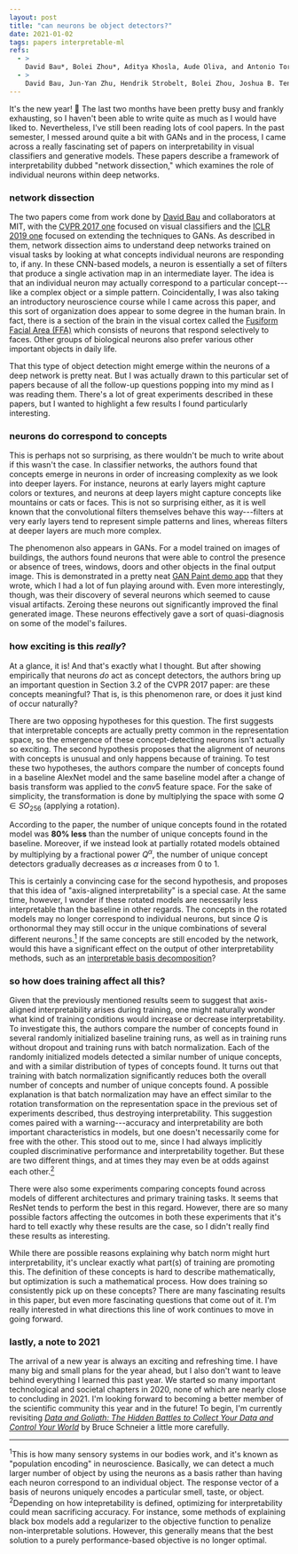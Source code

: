 ```yaml
---
layout: post
title: "can neurons be object detectors?"
date: 2021-01-02
tags: papers interpretable-ml
refs:
  - >
    David Bau*, Bolei Zhou*, Aditya Khosla, Aude Oliva, and Antonio Torralba. "Network Dissection: Quantifying Interpretability of Deep Visual Representations." In <i>CVPR</i> 2017.
  - >
    David Bau, Jun-Yan Zhu, Hendrik Strobelt, Bolei Zhou, Joshua B. Tenenbaum, William T. Freeman, and Antonio Torralba. "GAN Dissection: Visualizing and Understanding Generative Adversarial Networks." In <i>ICLR</i> 2019.
---
```


It's the new year! 🎊 The last two months have been pretty busy and frankly exhausting, so I haven't been able to write quite as much as I would have liked to. Nevertheless, I've still been reading lots of cool papers. In the past semester, I messed around quite a bit with GANs and in the process, I came across a really fascinating set of papers on interpretability in visual classifiers and generative models. These papers describe a framework of interpretability dubbed "network dissection," which examines the role of individual neurons within deep networks.

<!--excerpt-->

<h3>network dissection</h3>

The two papers come from work done by <a href="https://people.csail.mit.edu/davidbau/home/">David Bau</a> and collaborators at MIT, with the <a href="https://netdissect.csail.mit.edu/final-network-dissection.pdf">CVPR 2017 one</a> focused on visual classifiers and the <a href="https://openreview.net/pdf?id=Hyg_X2C5FX">ICLR 2019 one</a> focused on extending the techniques to GANs. As described in them, network dissection aims to understand deep networks trained on visual tasks by looking at what concepts individual neurons are responding to, if any. In these CNN-based models, a neuron is essentially a set of filters that produce a single activation map in an intermediate layer. The idea is that an individual neuron may actually correspond to a particular concept---like a complex object or a simple pattern. Coincidentally, I was also taking an introductory neuroscience course while I came across this paper, and this sort of organization does appear to some degree in the human brain. In fact, there is a section of the brain in the visual cortex called the <a href="https://www.ncbi.nlm.nih.gov/pmc/articles/PMC1857737/">Fusiform Facial Area (FFA)</a> which consists of neurons that respond selectively to faces. Other groups of biological neurons also prefer various other important objects in daily life.

That this type of object detection might emerge within the neurons of a deep network is pretty neat. But I was actually drawn to this particular set of papers because of all the follow-up questions popping into my mind as I was reading them. There's a lot of great experiments described in these papers, but I wanted to highlight a few results I found particularly interesting.

<h3>neurons do correspond to concepts</h3>

This is perhaps not so surprising, as there wouldn't be much to write about if this wasn't the case. In classifier networks, the authors found that concepts emerge in neurons in order of increasing complexity as we look into deeper layers. For instance, neurons at early layers might capture colors or textures, and neurons at deep layers might capture concepts like mountains or cats or faces. This is not so surprising either, as it is well known that the convolutional filters themselves behave this way---filters at very early layers tend to represent simple patterns and lines, whereas filters at deeper layers are much more complex. 

The phenomenon also appears in GANs. For a model trained on images of buildings, the authors found neurons that were able to control the presence or absence of trees, windows, doors and other objects in the final output image. This is demonstrated in a pretty neat <a href="http://gandissect.res.ibm.com/ganpaint.html?project=churchoutdoor&layer=layer4">GAN Paint demo app</a> that they wrote, which I had a lot of fun playing around with. Even more interestingly, though, was their discovery of several neurons which seemed to cause visual artifacts. Zeroing these neurons out significantly improved the final generated image. These neurons effectively gave a sort of quasi-diagnosis on some of the model's failures.

<h3>how exciting is this <i>really</i>?</h3>

At a glance, it is! And that's exactly what I thought. But after showing empirically that neurons <i>do</i> act as concept detectors, the authors bring up an important question in Section 3.2 of the CVPR 2017 paper: are these concepts meaningful? That is, is this phenomenon rare, or does it just kind of occur naturally?

There are two opposing hypotheses for this question. The first suggests that interpretable concepts are actually pretty common in the representation space, so the emergence of these concept-detecting neurons isn't actually so exciting. The second hypothesis proposes that the alignment of neurons with concepts is unusual and only happens because of training. To test these two hypotheses, the authors compare the number of concepts found in a baseline AlexNet model and the same baseline model after a change of basis transform was applied to the $conv5$ feature space. For the sake of simplicity, the transformation is done by multiplying the space with some $Q \in SO_{256}$ (applying a rotation).

According to the paper, the number of unique concepts found in the rotated model was <b>80% less</b> than the number of unique concepts found in the baseline. Moreover, if we instead look at partially rotated models obtained by multiplying by a fractional power $Q^\alpha$, the number of unique concept detectors gradually decreases as $\alpha$ increases from 0 to 1.

This is certainly a convincing case for the second hypothesis, and proposes that this idea of "axis-aligned interpretability" is a special case. At the same time, however, I wonder if these rotated models are necessarily less interpretable than the baseline in other regards. The concepts in the rotated models may no longer correspond to individual neurons, but since $Q$ is orthonormal they may still occur in the unique combinations of several different neurons.<a href="#footnote2"><sup>1</sup></a> If the same concepts are still encoded by the network, would this have a significant effect on the output of other interpretability methods, such as an <a href="https://people.csail.mit.edu/bzhou/publication/eccv18-IBD">interpretable basis decomposition</a>?

<h3>so how does training affect all this?</h3>

Given that the previously mentioned results seem to suggest that axis-aligned interpretability arises during training, one might naturally wonder what kind of training conditions would increase or decrease interpretability. To investigate this, the authors compare the number of concepts found in several randomly initialized baseline training runs, as well as in training runs without dropout and training runs with batch normalization. Each of the randomly initialized models detected a similar number of unique concepts, and with a similar distribution of types of concepts found. It turns out that training with batch normalization significantly reduces both the overall number of concepts and number of unique concepts found. A possible explanation is that batch normalization may have an effect similar to the rotation transformation on the representation space in the previous set of experiments described, thus destroying interpretability. This suggestion comes paired with a warning---accuracy and interpretability are both important characteristics in models, but one doesn't necessarily come for free with the other. This stood out to me, since I had always implicitly coupled discriminative performance and interpretability together. But these are two different things, and at times they may even be at odds against each other.<a href="#footnote1"><sup>2</sup></a>

There were also some experiments comparing concepts found across models of different architectures and primary training tasks. It seems that ResNet tends to perform the best in this regard. However, there are so many possible factors affecting the outcomes in both these experiments that it's hard to tell exactly why these results are the case, so I didn't really find these results as interesting.

While there are possible reasons explaining why batch norm might hurt interpretability, it's unclear exactly what part(s) of training are promoting this. The definition of these concepts is hard to describe mathematically, but optimization is such a mathematical process. How does training so consistently pick up on these concepts? There are many fascinating results in this paper, but even more fascinating questions that come out of it. I'm really interested in what directions this line of work continues to move in going forward.

<h3>lastly, a note to 2021</h3>

The arrival of a new year is always an exciting and refreshing time. I have many big and small plans for the year ahead, but I also don't want to leave behind everything I learned this past year. We started so many important technological and societal chapters in 2020, none of which are nearly close to concluding in 2021. I'm looking forward to becoming a better member of the scientific community this year and in the future! To begin, I'm currently revisiting <a href="https://www.schneier.com/books/data-and-goliath/"><i>Data and Goliath: The Hidden Battles to Collect Your Data and Control Your World</i></a> by Bruce Schneier a little more carefully.

<div class="footnotes">
<hr align="left" size="1">
<section id="footnote1"><sup>1</sup>This is how many sensory systems in our bodies work, and it's known as "population encoding" in neuroscience. Basically, we can detect a much larger number of object by using the neurons as a basis rather than having each neuron correspond to an individual object. The response vector of a basis of neurons uniquely encodes a particular smell, taste, or object.</section>

<section id="footnote2"><sup>2</sup>Depending on how intepretability is defined, optimizing for interpretability could mean sacrificing accuracy. For instance, some methods of explaining black box models add a regularizer to the objective function to penalize non-interpretable solutions. However, this generally means that the best solution to a purely performance-based objective is no longer optimal.</section>
</div>
